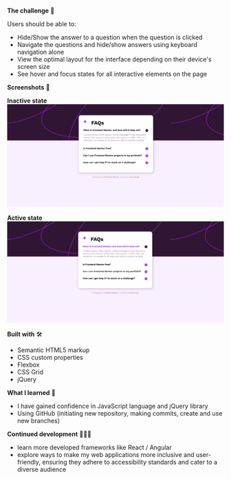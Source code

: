 **The challenge** 🏅

Users should be able to:

-   Hide/Show the answer to a question when the question is clicked
-   Navigate the questions and hide/show answers using keyboard navigation alone
-   View the optimal layout for the interface depending on their device's screen size
-   See hover and focus states for all interactive elements on the page

**Screenshots** 📸

**Inactive state**
![Screenshot](./assets/images/inactive.png)

**Active state**
![Screenshot](./assets/images/active.png)

**Built with** 🛠
-   Semantic HTML5 markup
-   CSS custom properties
-   Flexbox
-   CSS Grid
-   jQuery

**What I learned** 📖
- I have gained confidence in JavaScript language and jQuery library
- Using GitHub (initiating new repository, making commits, create and use new branches)

**Continued development** 👩🏼‍🎓
- learn more developed frameworks like React / Angular
- explore ways to make my web applications more inclusive and user-friendly, ensuring they adhere to accessibility standards and cater to a diverse audience
